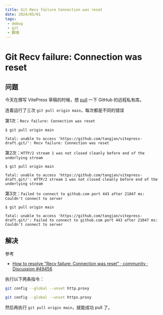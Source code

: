```yaml
---
title: Git Recv failure Connection was reset
date: 2024/05/01
tags: 
 - debug
 - git
 - 翻墙
---
```


# Git Recv failure: Connection was reset

## 问题

今天在撰写 VitePress 草稿的时候，想 [pull](https://git-scm.com/docs/git-pull) 一下 GitHub 的远程私有库。

连着运行了三次 `git pull origin main`，每次都是不同的错误

第1次：`Recv failure: Connection was reset`

```
$ git pull origin main

fatal: unable to access 'https://github.com/tangjan/vitepress-draft.git/': Recv failure: Connection was reset
```

第2次：`HTTP/2 stream 1 was not closed cleanly before end of the underlying stream`

```
$ git pull origin main

fatal: unable to access 'https://github.com/tangjan/vitepress-draft.git/': HTTP/2 stream 1 was not closed cleanly before end of the underlying stream
```

第3次：`Failed to connect to github.com port 443 after 21047 ms: Couldn't connect to server`

```
$ git pull origin main

fatal: unable to access 'https://github.com/tangjan/vitepress-draft.git/': Failed to connect to github.com port 443 after 21047 ms: Couldn't connect to server
```

## 解决

参考

- [How to resolve "Recv failure: Connection was reset" · community · Discussion #49456](https://github.com/orgs/community/discussions/49456#discussioncomment-5550697)

执行以下两条指令：

```bash
git config --global --unset http.proxy
```

```bash
git config --global --unset https.proxy
```

然后再执行 `git pull origin main`，就能成功 pull 了。
